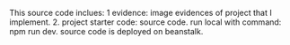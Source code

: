 This source code inclues: 
1 evidence:
 image evidences of project that I implement.
2. project starter code:
 source code.
 run local with command: npm run dev.
 source code is deployed on beanstalk.

